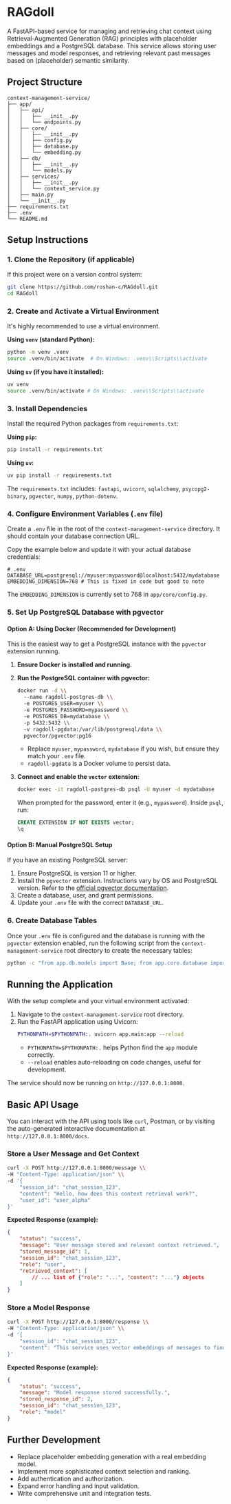 # RAGdoll

A FastAPI-based service for managing and retrieving chat context using Retrieval-Augmented Generation (RAG) principles with placeholder embeddings and a PostgreSQL database. This service allows storing user messages and model responses, and retrieving relevant past messages based on (placeholder) semantic similarity.

## Project Structure

```
context-management-service/
├── app/
│   ├── api/
│   │   ├── __init__.py
│   │   └── endpoints.py
│   ├── core/
│   │   ├── __init__.py
│   │   ├── config.py
│   │   ├── database.py
│   │   └── embedding.py
│   ├── db/
│   │   ├── __init__.py
│   │   └── models.py
│   ├── services/
│   │   ├── __init__.py
│   │   └── context_service.py
│   ├── main.py
│   └── __init__.py
├── requirements.txt
├── .env
└── README.md
```

## Setup Instructions

### 1. Clone the Repository (if applicable)
If this project were on a version control system:
```bash
git clone https://github.com/roshan-c/RAGdoll.git
cd RAGdoll
```

### 2. Create and Activate a Virtual Environment
It\'s highly recommended to use a virtual environment.

**Using `venv` (standard Python):**
```bash
python -m venv .venv
source .venv/bin/activate  # On Windows: .venv\\Scripts\\activate
```

**Using `uv` (if you have it installed):**
```bash
uv venv
source .venv/bin/activate # On Windows: .venv\\Scripts\\activate
```

### 3. Install Dependencies
Install the required Python packages from `requirements.txt`:

**Using `pip`:**
```bash
pip install -r requirements.txt
```

**Using `uv`:**
```bash
uv pip install -r requirements.txt
```
The `requirements.txt` includes: `fastapi`, `uvicorn`, `sqlalchemy`, `psycopg2-binary`, `pgvector`, `numpy`, `python-dotenv`.

### 4. Configure Environment Variables (`.env` file)
Create a `.env` file in the root of the `context-management-service` directory. It should contain your database connection URL.

Copy the example below and update it with your actual database credentials:
```env
# .env
DATABASE_URL=postgresql://myuser:mypassword@localhost:5432/mydatabase
EMBEDDING_DIMENSION=768 # This is fixed in code but good to note
```
The `EMBEDDING_DIMENSION` is currently set to 768 in `app/core/config.py`.

### 5. Set Up PostgreSQL Database with pgvector

#### Option A: Using Docker (Recommended for Development)
This is the easiest way to get a PostgreSQL instance with the `pgvector` extension running.

1.  **Ensure Docker is installed and running.**
2.  **Run the PostgreSQL container with pgvector:**
    ```bash
    docker run -d \\
      --name ragdoll-postgres-db \\
      -e POSTGRES_USER=myuser \\
      -e POSTGRES_PASSWORD=mypassword \\
      -e POSTGRES_DB=mydatabase \\
      -p 5432:5432 \\
      -v ragdoll-pgdata:/var/lib/postgresql/data \\
      pgvector/pgvector:pg16
    ```
    *   Replace `myuser`, `mypassword`, `mydatabase` if you wish, but ensure they match your `.env` file.
    *   `ragdoll-pgdata` is a Docker volume to persist data.

3.  **Connect and enable the `vector` extension:**
    ```bash
    docker exec -it ragdoll-postgres-db psql -U myuser -d mydatabase
    ```
    When prompted for the password, enter it (e.g., `mypassword`).
    Inside `psql`, run:
    ```sql
    CREATE EXTENSION IF NOT EXISTS vector;
    \q
    ```

#### Option B: Manual PostgreSQL Setup
If you have an existing PostgreSQL server:
1.  Ensure PostgreSQL is version 11 or higher.
2.  Install the `pgvector` extension. Instructions vary by OS and PostgreSQL version. Refer to the [official pgvector documentation](https://github.com/pgvector/pgvector).
3.  Create a database, user, and grant permissions.
4.  Update your `.env` file with the correct `DATABASE_URL`.

### 6. Create Database Tables
Once your `.env` file is configured and the database is running with the `pgvector` extension enabled, run the following script from the `context-management-service` root directory to create the necessary tables:

```bash
python -c "from app.db.models import Base; from app.core.database import engine; Base.metadata.create_all(bind=engine); print('Tables created (if they didn\'t exist).')"
```

## Running the Application

With the setup complete and your virtual environment activated:

1.  Navigate to the `context-management-service` root directory.
2.  Run the FastAPI application using Uvicorn:
    ```bash
    PYTHONPATH=$PYTHONPATH:. uvicorn app.main:app --reload
    ```
    *   `PYTHONPATH=$PYTHONPATH:.` helps Python find the `app` module correctly.
    *   `--reload` enables auto-reloading on code changes, useful for development.

The service should now be running on `http://127.0.0.1:8000`.

## Basic API Usage

You can interact with the API using tools like `curl`, Postman, or by visiting the auto-generated interactive documentation at `http://127.0.0.1:8000/docs`.

### Store a User Message and Get Context
```bash
curl -X POST http://127.0.0.1:8000/message \\
-H "Content-Type: application/json" \\
-d '{
    "session_id": "chat_session_123",
    "content": "Hello, how does this context retrieval work?",
    "user_id": "user_alpha"
}'
```
**Expected Response (example):**
```json
{
    "status": "success",
    "message": "User message stored and relevant context retrieved.",
    "stored_message_id": 1,
    "session_id": "chat_session_123",
    "role": "user",
    "retrieved_context": [
        // ... list of {"role": "...", "content": "..."} objects
    ]
}
```

### Store a Model Response
```bash
curl -X POST http://127.0.0.1:8000/response \\
-H "Content-Type: application/json" \\
-d '{
    "session_id": "chat_session_123",
    "content": "This service uses vector embeddings of messages to find semantically similar past messages within the same session."
}'
```
**Expected Response (example):**
```json
{
    "status": "success",
    "message": "Model response stored successfully.",
    "stored_response_id": 2,
    "session_id": "chat_session_123",
    "role": "model"
}
```

## Further Development
*   Replace placeholder embedding generation with a real embedding model.
*   Implement more sophisticated context selection and ranking.
*   Add authentication and authorization.
*   Expand error handling and input validation.
*   Write comprehensive unit and integration tests. 